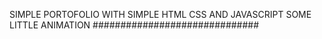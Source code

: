 SIMPLE PORTOFOLIO WITH SIMPLE HTML CSS AND JAVASCRIPT SOME LITTLE ANIMATION
##############################